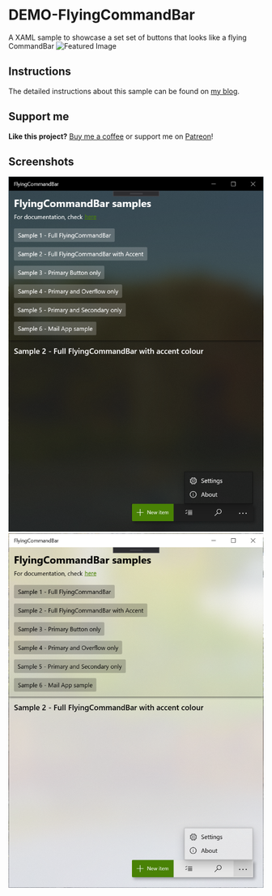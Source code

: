 # DEMO-FlyingCommandBar
A XAML sample to showcase a set set of buttons that looks like a flying CommandBar
![Featured Image](.github/Assets/Blog-FeaturedImage.png)


## Instructions
The detailed instructions about this sample can be found on [my blog](https://www.ikarago.com/development/uwp-flyingcommandbar/).


## Support me
**Like this project?** [Buy me a coffee](https://paypal.me/ikarago) or support me on [Patreon](https://www.patreon.com/ikarago)!


## Screenshots
![Sample App Dark](.github/Assets/Dark-NewCommandBar.png)
![Sample App Light](.github/Assets/Light-NewCommandBar.png)
